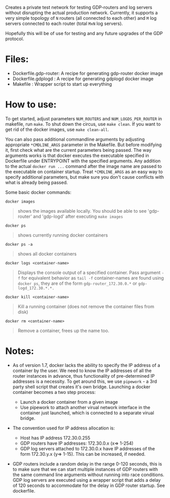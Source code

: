 Creates a private test network for testing GDP-routers and log servers
without disrupting the actual production network.
Currently, it supports a very simple topology of `N` routers (all connected
to each other) and `M` log servers connected to each router (total `MxN` log 
servers).

Hopefully this will be of use for testing and any future upgrades
of the GDP protocol.

Files:
======

- Dockerfile.gdp-router: A recipe for generating gdp-router docker image
- Dockerfile.gdplogd   : A recipe for generating gdplogd docker image
- Makefile             : Wrapper script to start up everything

How to use:
===========

To get started, adjust parameters `NUM_ROUTERS` and `NUM_LOGDS_PER_ROUTER` in
makefile, run `make`. To shut down the circus, use `make clean`. If you want 
to get rid of the docker images, use `make clean-all`.

You can also pass additional commandline arguments by adjusting appropriate
`*CMDLINE_ARGS` parameter in the Makefile. But before modifying it, first check
what are the current parameters being passed. The way arguments works is that 
docker executes the executable specified in Dockerfile under ENTRYPOINT with 
the specified arguments. Any addition to the actual `docker run ...` command 
after the image name are passed to the executable on container startup. Treat
`*CMDLINE_ARGS` as an easy way to specify additional parameters, but make sure
you don't cause conflicts with what is already being passed.

Some basic docker commands:

    docker images
>   shows the images available locally. You should be able to see 'gdp-router'
    and 'gdp-logd' after executing `make images`

    docker ps
>   shows currently running docker containers

    docker ps -a
>   shows all docker containers

    docker logs <container-name>
>   Displays the console output of a specified container.
    Pass argument `-f` for equivalent behavior as `tail -f`
    container-names are found using `docker ps`, they are of the form 
    `gdp-router_172.30.0.*` or `gdp-logd_172.30.*.*.` 

    docker kill <container-name>
>   Kill a running container (does not remove the container files from disk)

    docker rm <container-name>
>   Remove a container, frees up the name too.


Notes:
=====

- As of version 1.7, docker lacks the ability to specify the IP address of a 
  container by the user. We need to know the IP addresses of all the router
  instances in advance, thus functionality of pre-determined IP addresses is a 
  necessity.
  To get around this, we use `pipework` - a 3rd party shell script that creates
  it's own bridge. Launching a docker container becomes a two step process: 
  - Launch a docker container from a given image
  - Use pipework to attach another virual network interface in the container
    just launched, which is connected to a separate virual bridge.

- The convention used for IP address allocation is: 
  - Host has IP address 172.30.0.255
  - GDP routers have IP addresses: 172.30.0.x (x=> 1-254)
  - GDP log servers attached to 172.30.0.x have IP addresses of the form
    172.30.y.x (y=> 1-15). This can be increased, if needed.

- GDP routers include a random delay in the range 0-120 seconds, this is to 
  make sure that we can start multiple instances of GDP routers with the same
  command line arguments without running into race conditions. GDP log servers 
  are executed using a wrapper script that adds a delay of 120 seconds to 
  accommodate for the delay in GDP router startup. See dockerfile.

